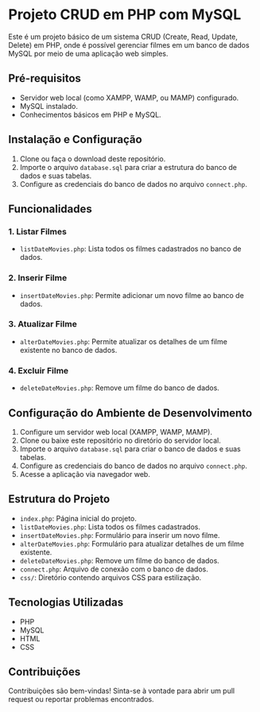 # Projeto CRUD em PHP com MySQL

Este é um projeto básico de um sistema CRUD (Create, Read, Update, Delete) em PHP, onde é possível gerenciar filmes em um banco de dados MySQL por meio de uma aplicação web simples.

## Pré-requisitos

- Servidor web local (como XAMPP, WAMP, ou MAMP) configurado.
- MySQL instalado.
- Conhecimentos básicos em PHP e MySQL.

## Instalação e Configuração

1. Clone ou faça o download deste repositório.
2. Importe o arquivo `database.sql` para criar a estrutura do banco de dados e suas tabelas.
3. Configure as credenciais do banco de dados no arquivo `connect.php`.

## Funcionalidades

### 1. Listar Filmes

- `listDateMovies.php`: Lista todos os filmes cadastrados no banco de dados.

### 2. Inserir Filme

- `insertDateMovies.php`: Permite adicionar um novo filme ao banco de dados.

### 3. Atualizar Filme

- `alterDateMovies.php`: Permite atualizar os detalhes de um filme existente no banco de dados.

### 4. Excluir Filme

- `deleteDateMovies.php`: Remove um filme do banco de dados.

## Configuração do Ambiente de Desenvolvimento

1. Configure um servidor web local (XAMPP, WAMP, MAMP).
2. Clone ou baixe este repositório no diretório do servidor local.
3. Importe o arquivo `database.sql` para criar o banco de dados e suas tabelas.
4. Configure as credenciais do banco de dados no arquivo `connect.php`.
5. Acesse a aplicação via navegador web.

## Estrutura do Projeto

- `index.php`: Página inicial do projeto.
- `listDateMovies.php`: Lista todos os filmes cadastrados.
- `insertDateMovies.php`: Formulário para inserir um novo filme.
- `alterDateMovies.php`: Formulário para atualizar detalhes de um filme existente.
- `deleteDateMovies.php`: Remove um filme do banco de dados.
- `connect.php`: Arquivo de conexão com o banco de dados.
- `css/`: Diretório contendo arquivos CSS para estilização.

## Tecnologias Utilizadas

- PHP
- MySQL
- HTML
- CSS

## Contribuições

Contribuições são bem-vindas! Sinta-se à vontade para abrir um pull request ou reportar problemas encontrados.